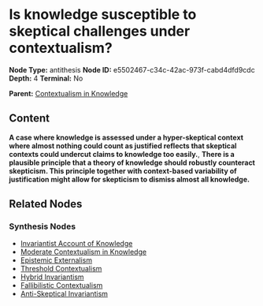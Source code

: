 # Is knowledge susceptible to skeptical challenges under contextualism?

**Node Type:** antithesis
**Node ID:** e5502467-c34c-42ac-973f-cabd4dfd9cdc
**Depth:** 4
**Terminal:** No

**Parent:** [Contextualism in Knowledge](contextualism-in-knowledge-synthesis-faf8f039-bcfa-455d-bf03-63fe321db5bc.md)

## Content

**A case where knowledge is assessed under a hyper-skeptical context where almost nothing could count as justified reflects that skeptical contexts could undercut claims to knowledge too easily.**, **There is a plausible principle that a theory of knowledge should robustly counteract skepticism. This principle together with context-based variability of justification might allow for skepticism to dismiss almost all knowledge.**

## Related Nodes

### Synthesis Nodes

- [Invariantist Account of Knowledge](invariantist-account-of-knowledge-synthesis-fbf3a303-98fa-48b3-9667-62a0fa9a8b61.md)
- [Moderate Contextualism in Knowledge](moderate-contextualism-in-knowledge-synthesis-954d3f62-6faa-4ccd-b843-69527eddb406.md)
- [Epistemic Externalism](epistemic-externalism-synthesis-5ea4dc58-a411-408b-a0b5-b45c87992b0a.md)
- [Threshold Contextualism](threshold-contextualism-synthesis-ed701da9-8bf1-404b-be07-0d2d2b68fbca.md)
- [Hybrid Invariantism](hybrid-invariantism-synthesis-6d6360bc-eb48-4ac5-b1cc-33fb9756ef27.md)
- [Fallibilistic Contextualism](fallibilistic-contextualism-synthesis-b85585a2-c59f-4f16-8f3a-3f93601631f2.md)
- [Anti-Skeptical Invariantism](anti-skeptical-invariantism-synthesis-87086085-26e5-4b90-9f7f-4049ebe07c4d.md)
